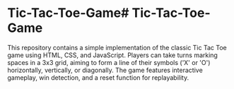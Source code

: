 # Tic-Tac-Toe-Game# Tic-Tac-Toe-Game
This repository contains a simple implementation of the classic Tic Tac Toe game using HTML, CSS, and JavaScript. Players can take turns marking spaces in a 3x3 grid, aiming to form a line of their symbols ('X' or 'O') horizontally, vertically, or diagonally. The game features interactive gameplay, win detection, and a reset function for replayability.

